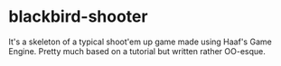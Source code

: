 blackbird-shooter
=================

It's a skeleton of a typical shoot'em up game made using Haaf's Game Engine. Pretty much based on a tutorial but written rather OO-esque.
